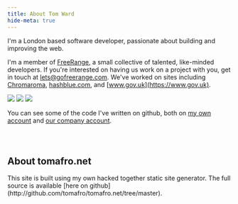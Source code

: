 ```yaml
---
title: About Tom Ward
hide-meta: true
---
```

I'm a London based software developer, passionate about building and improving the web.

I'm a member of [FreeRange](http://gofreerange.com), a small collective of talented, like-minded developers.  If you're interested on having us work on a project with you, get in touch at [lets@gofreerange.com](mailto:lets@gofreerange.com).  We've worked on sites including [Chromaroma](http://www.chromaroma.com/), [hashblue.com](https://hashblue.com), and [www.gov.uk](https://www.gov.uk).

<div class="browsershots">
<a href="http://www.chromaroma.com"><img class="browsershot" src="/images/chromaroma.thumb.png"/></a>
<a href="https://hashblue.com"><img class="browsershot" src="/images/hashblue.thumb.png"/></a>
<a href="https://www.gov.uk/government/organisations"><img class="browsershot" src="/images/departments.thumb.png"/></a>
</div>

You can see some of the code I've written on github, both on [my own account](http://github.com/tomafro) and [our company account](http://github.com/freerange).

<h2 style="padding-top:2em;">About tomafro.net</h2>
This site is built using my own hacked together static site generator.  The full source is available [here on github](http://github.com/tomafro/tomafro.net/tree/master).
